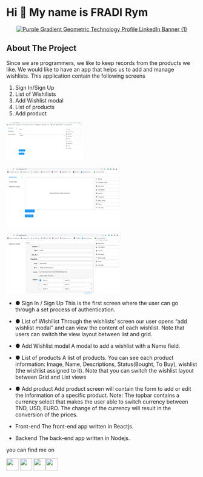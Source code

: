 Hi 👋 My name is FRADI Rym
==========================

<div id="user-content-header" align="center" dir="auto">
 <p  data-sourcepos="9:1-9:171" dir="auto"><a target="_blank" rel="noopener noreferrer" href=""><img src="https://media4.giphy.com/media/L8K62iTDkzGX6/200w.webp?cid=ecf05e479fbn186ic5goyzl0xenmbqryp606lu9unf9cvf26&rid=200w.webp&ct=g" alt="Purple Gradient Geometric Technology Profile LinkedIn Banner  (1)" style="max-width: 100%;"></a></p>
</div>



About The Project
-----------------------
Since we are programmers, we like to keep records from the products we like. We would
like to have an app that helps us to add and manage wishlists.
This application contain the following screens
1. Sign In/Sign Up
2. List of Wishilists
3. Add Wishlist modal
4. List of products
5. Add product
<p  data-sourcepos="9:1-9:171" dir="auto"><a target="_blank" rel="noopener noreferrer" href=""><img src="https://github.com/rymX/FormBuilderApp/blob/develope/client/formbuilderapp/public/assets/create-form.png" style="max-width: 40%; align=center "></a></p>
<p  data-sourcepos="9:1-9:171" dir="auto"><a target="_blank" rel="noopener noreferrer" href=""><img src="https://github.com/rymX/FormBuilderApp/blob/develope/client/formbuilderapp/public/assets/manage-forms.png" style="max-width: 60%;"></a></p>
<p  data-sourcepos="9:1-9:171" dir="auto"><a target="_blank" rel="noopener noreferrer" href=""><img src="https://github.com/rymX/FormBuilderApp/blob/develope/client/formbuilderapp/public/assets/edit-input.png" style="max-width: 60%;"></a></p>

* ● Sign In / Sign Up
This is the first screen where the user can go through a set process of authentication.
* ● List of Wishilist
Through the wishlists’ screen our user opens “add wishlist modal” and can view the content of
each wishlist.
Note that users can switch the view layout between list and grid.
* ● Add Wishlist modal
A modal to add a wishlist with a Name field.
* ● List of products
A list of products. You can see each product information: Image, Name, Descriptions,
Status(Bought, To Buy), wishlist (the wishlist assigned to it).
Note that you can switch the wishlist layout between Grid and List views
* ● Add product
Add product screen will contain the form to add or edit the information of a specific product.
Note:
The topbar contains a currency select that makes the user able to switch currency between
TND, USD, EURO. The change of the currency will result in the conversion of the prices.

* Front-end
The front-end app written in Reactjs.
* Backend
The back-end app written in Nodejs.

you can find me on


<p align-items="space-between"> <a href="https://www.github.com/rymX" target="_blank" rel="noreferrer"><img src="https://raw.githubusercontent.com/danielcranney/readme-generator/main/public/icons/socials/github.svg" width="32" height="32" /></a> <a href="https://www.linkedin.com/in/fradi-rym" target="_blank" rel="noreferrer"><img src="https://raw.githubusercontent.com/danielcranney/readme-generator/main/public/icons/socials/linkedin.svg" width="32" height="32" /></a> <a href="https://www.twitter.com/rym_fradi" target="_blank" rel="noreferrer"><img src="https://raw.githubusercontent.com/danielcranney/readme-generator/main/public/icons/socials/twitter.svg" width="32" height="32" /></a><a href="https://www.stackoverflow.com/users/15038290/rymx" target="_blank" rel="noreferrer"><img src="https://raw.githubusercontent.com/danielcranney/readme-generator/main/public/icons/socials/stackoverflow.svg" width="32" height="32" /></a></p>
